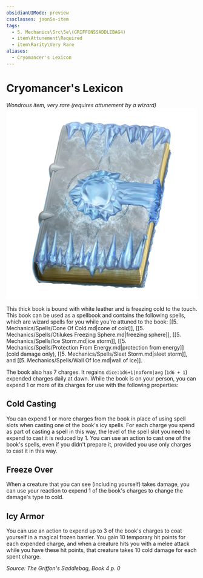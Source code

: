 ```yaml
---
obsidianUIMode: preview
cssclasses: json5e-item
tags:
  - 5. Mechanics\Src\5e\(GRIFFONSSADDLEBAG4)
  - item\Attunement\Required
  - item\Rarity\Very Rare
aliases:
  - Cryomancer's Lexicon
---
```

# Cryomancer's Lexicon
*Wondrous item, very rare (requires attunement by a wizard)*  
![](https://raw.githubusercontent.com/TheGiddyLimit/homebrew-img/main/img/GriffonsSaddlebag4/Items/Cryomancers-Lexicon.webp#right)  


This thick book is bound with white leather and is freezing cold to the touch. This book can be used as a spellbook and contains the following spells, which are wizard spells for you while you're attuned to the book: [[5. Mechanics/Spells/Cone Of Cold.md\|cone of cold]], [[5. Mechanics/Spells/Otilukes Freezing Sphere.md\|freezing sphere]], [[5. Mechanics/Spells/Ice Storm.md\|ice storm]], [[5. Mechanics/Spells/Protection From Energy.md\|protection from energy]] (cold damage only), [[5. Mechanics/Spells/Sleet Storm.md\|sleet storm]], and [[5. Mechanics/Spells/Wall Of Ice.md\|wall of ice]].

The book also has 7 charges. It regains `dice:1d6+1|noform|avg` (`1d6 + 1`) expended charges daily at dawn. While the book is on your person, you can expend 1 or more of its charges for use with the following properties:

## Cold Casting

You can expend 1 or more charges from the book in place of using spell slots when casting one of the book's icy spells. For each charge you spend as part of casting a spell in this way, the level of the spell slot you need to expend to cast it is reduced by 1. You can use an action to cast one of the book's spells, even if you didn't prepare it, provided you use only charges to cast it in this way.

## Freeze Over

When a creature that you can see (including yourself) takes damage, you can use your reaction to expend 1 of the book's charges to change the damage's type to cold.

## Icy Armor

You can use an action to expend up to 3 of the book's charges to coat yourself in a magical frozen barrier. You gain 10 temporary hit points for each expended charge, and when a creature hits you with a melee attack while you have these hit points, that creature takes 10 cold damage for each spent charge.

*Source: The Griffon's Saddlebag, Book 4 p. 0*
